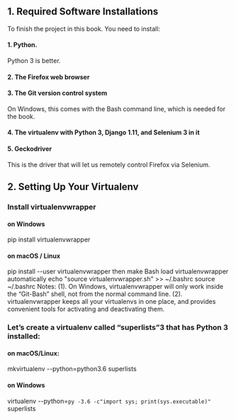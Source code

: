 ## 1. Required Software Installations
To finish the project in this book. You need to install:
#### 1.	Python. 
Python 3 is better.
#### 2.	The Firefox web browser
#### 3.	The Git version control system
On Windows, this comes with the Bash command line, which is needed for the book.
#### 4.	The virtualenv with Python 3, Django 1.11, and Selenium 3 in it
#### 5.	Geckodriver
This is the driver that will let us remotely control Firefox via Selenium.

## 2. Setting Up Your Virtualenv
### Install virtualenvwrapper
#### on Windows
pip install virtualenvwrapper
#### on macOS / Linux
pip install --user virtualenvwrapper
then make Bash load virtualenvwrapper automatically
echo "source virtualenvwrapper.sh" >> ~/.bashrc
source ~/.bashrc
Notes: 
(1). On  Windows,  virtualenvwrapper  will  only  work  inside  the  “Git-Bash” shell, not from the normal command line.
(2). virtualenvwrapper keeps all your virtualenvs in one place, and provides convenient tools for activating and deactivating them.
### Let’s create a virtualenv called “superlists”3 that has Python 3 installed:
#### on macOS/Linux:
mkvirtualenv --python=python3.6 superlists
#### on Windows
virtualenv --python=`py -3.6 -c"import sys; print(sys.executable)"` superlists
